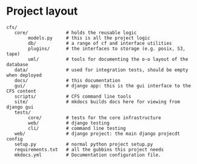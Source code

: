 # Project layout

    cfs/
       core/              # holds the reusable logic
            models.py     # this is all the project logic
            db/           # a range of cf and interface utilities
            plugins/      # the interfaces to storage (e.g. posix, S3, tape)
            uml/          # tools for documenting the o-o layout of the database
       data/              # used for integration tests, should be empty when deployed
       docs/              # this documentation
       gui/               # django app: this is the gui interface to the CFS content
       scripts/           # CFS command line tools
       site/              # mkdocs builds docs here for viewing from django gui
       tests/
            core/         # tests for the core infrastructure
            web/          # django testing
            cli/          # command line testing
       web/               # django project: the main django projecdt config
       setup.py           # normal python project setup.py
       requirements.txt   # all the gubbins this project needs
       mkdocs.yml         # Documentation configuration file.
